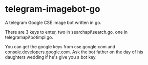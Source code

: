 # telegram-imagebot-go
A telegram Google CSE image bot written in go.

There are 3 keys to enter, two in searchapi\search.go, one in telegramapi\botimpl.go.

You can get the google keys from cse.google.com and console.developers.google.com. Ask the bot father on the day of his daughters wedding if he's give you a bot key.
